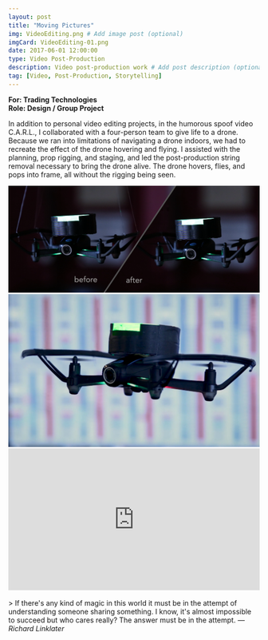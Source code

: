 ```yaml
---
layout: post
title: "Moving Pictures"
img: VideoEditing.png # Add image post (optional)
imgCard: VideoEditing-01.png
date: 2017-06-01 12:00:00 
type: Video Post-Production
description: Video post-production work # Add post description (optional)
tag: [Video, Post-Production, Storytelling]
---
```

<b>For: Trading Technologies</b><br/>
<b>Role: Design / Group Project</b>

In addition to personal video editing projects, in the humorous spoof video C.A.R.L., I collaborated with a four-person team to give life to a drone.  Because we ran into limitations of navigating a drone indoors, we had to recreate the effect of the drone hovering and flying.  I assisted with the planning, prop rigging, and staging, and led the post-production string removal necessary to bring the drone alive.  The drone hovers, flies, and pops into frame, all without the rigging being seen. 

<div class="post_image_addl">
    <img src="/assets/img/Post-Production.png" alt="Showing Post-Production Wire Removal">
</div>
<div class="post_image_addl">
    <img src="/assets/img/Post-Production-Closeup.png" alt="Showing a Second Post-Production Wire Removal Snapshot">
</div>
<div style="padding:56.25% 0 0 0;position:relative;"><iframe src="https://player.vimeo.com/video/261211423?byline=0&portrait=0" style="position:absolute;top:0;left:0;width:100%;height:100%;" frameborder="0" webkitallowfullscreen mozallowfullscreen allowfullscreen></iframe></div><script src="https://player.vimeo.com/api/player.js"></script>

<br/>
> If there's any kind of magic in this world it must be in the attempt of understanding someone sharing something. I know, it's almost impossible to succeed but who cares really? The answer must be in the attempt. <cite>― Richard Linklater</cite>